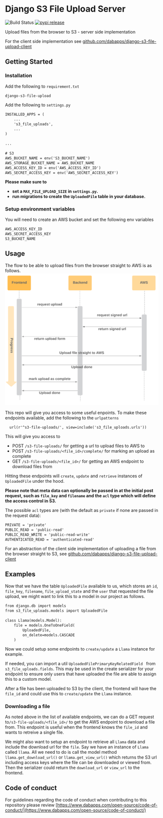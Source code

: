 Django S3 File Upload Server
===================
![Build Status](https://github.com/dabapps/django-s3-file-upload/workflows/CI/badge.svg)
[![pypi release](https://img.shields.io/pypi/v/django-s3-file-upload.svg)](https://pypi.python.org/pypi/django-s3-file-upload)

Upload files from the browser to S3 - server side implementation

For the client side implementation see [github.com/dabapps/django-s3-file-upload-client](https://github.com/dabapps/django-s3-file-upload-client)

## Getting Started

### Installation

Add the following to `requirement.txt`

    django-s3-file-upload


Add the following to `settings.py`

    INSTALLED_APPS = (
        ...
        's3_file_uploads',
        ...
    )

    ...

    # S3
    AWS_BUCKET_NAME = env('S3_BUCKET_NAME')
    AWS_STORAGE_BUCKET_NAME = AWS_BUCKET_NAME
    AWS_ACCESS_KEY_ID = env('AWS_ACCESS_KEY_ID')
    AWS_SECRET_ACCESS_KEY = env('AWS_SECRET_ACCESS_KEY')

**Please make sure to**
  - **set a `MAX_FILE_UPLOAD_SIZE` in `settings.py`.**
  - **run migrations to create the `UploadedFile` table in your database.**

### Setup environment variables

You will need to create an AWS bucket and set the following env variables

```
AWS_ACCESS_KEY_ID
AWS_SECRET_ACCESS_KEY
S3_BUCKET_NAME
```

## Usage
The flow to be able to upload files from the browser straight to AWS is as follows.
![Flow S3 file uploads](images/flow-s3-file-uploads.png)

This repo will give you access to some useful enpoints.
To make these endpoints available, add the following to the `urlpatterns`
```
  url(r'^s3-file-uploads/', view=include('s3_file_uploads.urls'))
```
This will give you access to
  - POST `/s3-file-uploads/` for getting a url to upload files to AWS to
  - POST `/s3-file-uploads/<file_id>/complete/` for marking an upload as complete
  - GET `/s3-file-uploads/<file_id>/` for getting an AWS endpoint to download files from

Hitting these endpoints will `create`, `update` and `retrieve` instances of `UploadedFile` under the hood.

**Please note that meta data can optionally be passed in at the initial post request, such as `file_key` and `filename` and the `acl` type which will define the access control in S3.**

The possible `acl` types are (with the default as `private` if none are passed in the request data):
```
PRIVATE = 'private'
PUBLIC_READ = 'public-read'
PUBLIC_READ_WRITE = 'public-read-write'
AUTHENTICATED_READ = 'authenticated-read'
```

For an abstraction of the client side implementation of uploading a file from the browser straight to S3, see [github.com/dabapps/django-s3-file-upload-client](https://github.com/dabapps/django-s3-file-upload-client)

## Examples
Now that we have the table `UploadedFile` available to us, which stores an `id`, `file_key`, `filename`, `file_upload_state` and the `user` that requested the file upload, we might want to link this to a model in our project as follows.

```
from django.db import models
from s3_file_uploads.models import UploadedFile

class Llama(models.Model):
    file = models.OneToOneField(
        UploadedFile,
        on_delete=models.CASCADE
    )
```

Now we could setup some endpoints to `create/update` a `Llama` instance for example.

If needed, you can import a util `UploadedFilePrimaryKeyRelatedField ` from `s3_file_uploads.fields`. This may be used in the create serializer for your endpoint to ensure only users that have uploaded the file are able to assign this to a custom model.

After a file has been uploaded to S3 by the client, the frontend will have the `file_id` and could use this
to `create/update` the `Llama` instance.

### Downloading a file
As noted above in the list of available endpoints, we can do a GET request to`/s3-file-uploads/<file_id>/` to get the AWS endpoint to download a file from.
This endpoint is useful when the frontend knows the `file_id` and wants to retreive a single file.

We might also want to setup an endpoint to retrieve all `Llama` data and include the download url for the `file`.
Say we have an instance of `Llama` called `llama`. All we need to do is call the model method `llama.get_download_url()` or `llama.get_view_url()` which returns the S3 url including access keys where the file can be downloaded or viewed from.
Then the serializer could return the `download_url` or `view_url` to the frontend.


## Code of conduct

For guidelines regarding the code of conduct when contributing to this repository please review [https://www.dabapps.com/open-source/code-of-conduct/](https://www.dabapps.com/open-source/code-of-conduct/)

